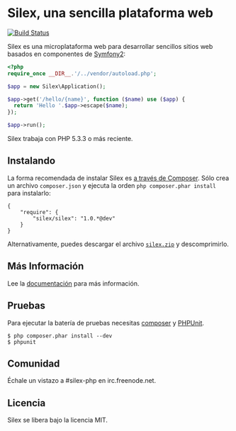 Silex, una sencilla plataforma web
==================================

[![Build Status](https://secure.travis-ci.org/fabpot/Silex.png?branch=master)](http://travis-ci.org/fabpot/Silex)

Silex es una microplataforma web para desarrollar sencillos sitios web basados en componentes de [Symfony2][1]:


```php
<?php
require_once __DIR__.'/../vendor/autoload.php';

$app = new Silex\Application();

$app->get('/hello/{name}', function ($name) use ($app) {
  return 'Hello '.$app->escape($name);
});

$app->run();
```

Silex trabaja con PHP 5.3.3 o más reciente.

## Instalando

La forma recomendada de instalar Silex es [a través de Composer](http://getcomposer.org). Sólo crea un archivo `composer.json` y ejecuta la orden `php composer.phar install` para instalarlo:

    {
        "require": {
            "silex/silex": "1.0.*@dev"
        }
    }

Alternativamente, puedes descargar el archivo [`silex.zip`][2] y descomprimirlo.

## Más Información

Lee la [documentación][3] para más información.

## Pruebas

Para ejecutar la batería de pruebas necesitas
[composer](http://getcomposer.org) y
[PHPUnit](https://github.com/sebastianbergmann/phpunit).

    $ php composer.phar install --dev
    $ phpunit

## Comunidad

Échale un vistazo a #silex-php en irc.freenode.net.

## Licencia

Silex se libera bajo la licencia MIT.

[1]: http://symfony.com
[2]: http://silex.sensiolabs.org/download
[3]: http://gitnacho.github.com/Silex
